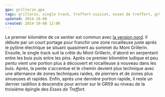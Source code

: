 ```yaml
---
gpx: grillerin.gpx
tags: grillerin, single track, treffort-cuisiat, esses de treffort, gr59
updated: 2014-10-08
created: 2014-10-08 12:00
---
```


Le premier kilomètre de ce sentier est commun avec [la version
nord](/single-tracks/single-du-grillerin-nord/). Il débute
par un court portage pour franchir une zone rocailleuse juste après le pylône
électrique se situant quasiment au sommet du Mont Grillerin. Ensuite, le single
track suit la crête du Mont Grillerin, d'abord en serpentant entre les buis puis
entre les pins. Après ce premier kilomètre ludique et peu pentu vient une
portion plus à découvert et rocailleuse à nouveau dans les buis. Après, la pente
s'accentue et le chemin devient plus technique avec une alternance de zones
techniques raides, de pierriers et de zones plus sinueuses et rapides. Enfin,
après une dernière portion rapide, il reste un dernier raidillon à descendre
pour arriver sur le GR59 au niveau de la troisième épingle des *Esses de
Treffort*.
